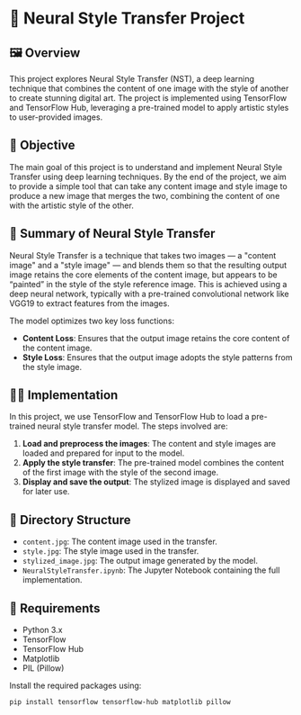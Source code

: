 # 🎨 Neural Style Transfer Project

## 🖼️ Overview

This project explores Neural Style Transfer (NST), a deep learning technique that combines the content of one image with the style of another to create stunning digital art. The project is implemented using TensorFlow and TensorFlow Hub, leveraging a pre-trained model to apply artistic styles to user-provided images.

## 🎯 Objective

The main goal of this project is to understand and implement Neural Style Transfer using deep learning techniques. By the end of the project, we aim to provide a simple tool that can take any content image and style image to produce a new image that merges the two, combining the content of one with the artistic style of the other.

## 📝 Summary of Neural Style Transfer

Neural Style Transfer is a technique that takes two images — a "content image" and a "style image" — and blends them so that the resulting output image retains the core elements of the content image, but appears to be “painted” in the style of the style reference image. This is achieved using a deep neural network, typically with a pre-trained convolutional network like VGG19 to extract features from the images.

The model optimizes two key loss functions:

- **Content Loss**: Ensures that the output image retains the core content of the content image.
- **Style Loss**: Ensures that the output image adopts the style patterns from the style image.

## 👨‍💻 Implementation

In this project, we use TensorFlow and TensorFlow Hub to load a pre-trained neural style transfer model. The steps involved are:

1. **Load and preprocess the images**: The content and style images are loaded and prepared for input to the model.
2. **Apply the style transfer**: The pre-trained model combines the content of the first image with the style of the second image.
3. **Display and save the output**: The stylized image is displayed and saved for later use.

## 📁 Directory Structure

- `content.jpg`: The content image used in the transfer.
- `style.jpg`: The style image used in the transfer.
- `stylized_image.jpg`: The output image generated by the model.
- `NeuralStyleTransfer.ipynb`: The Jupyter Notebook containing the full implementation.

## 📜 Requirements

- Python 3.x
- TensorFlow
- TensorFlow Hub
- Matplotlib
- PIL (Pillow)

Install the required packages using:

```bash
pip install tensorflow tensorflow-hub matplotlib pillow
